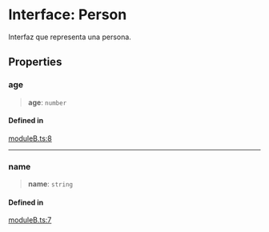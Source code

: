 # Interface: Person

Interfaz que representa una persona.

## Properties

### age

> **age**: `number`

#### Defined in

[moduleB.ts:8](https://github.com/mmvazzano/documentation-boardgame/blob/5c5b5470bb34fa09a12c3534ad977e474dc1b077/doc_methods/moduleB.ts#L8)

***

### name

> **name**: `string`

#### Defined in

[moduleB.ts:7](https://github.com/mmvazzano/documentation-boardgame/blob/5c5b5470bb34fa09a12c3534ad977e474dc1b077/doc_methods/moduleB.ts#L7)
